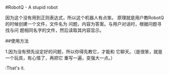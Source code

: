 #RobotQ - A stupid robot

因为这个没有用到正则表达式，所以这个机器人有点笨。
原理就是用户教RobotQ的时候创建一个文件，文件名为
问题，内容为答案。与用户对话时，根据问题寻找与问
题相同名字的文件，然后读取其内容显示。

##使用方法

1.因为没有预先设定好的问题，所以你得先教它，才能和
  它聊天。（是很笨，就是一个玩具，有心情了，再把它
  重写一遍，变强大一点。）


:That's it.
